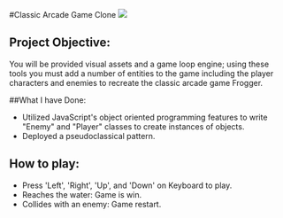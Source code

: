 #Classic Arcade Game Clone
![](http://progressed.io/bar/100?title=Progress)

## Project Objective:
You will be provided visual assets and a game loop engine; using these tools you must add a number of entities to the game including the player characters and enemies to recreate the classic arcade game Frogger.

##What I have Done:
- Utilized JavaScript's object oriented programming features to write "Enemy" and "Player" classes to create instances of objects.
- Deployed a pseudoclassical pattern.

## How to play:
- Press 'Left', 'Right', 'Up', and 'Down' on Keyboard to play.
- Reaches the water: Game is win.
- Collides with an enemy: Game restart.

